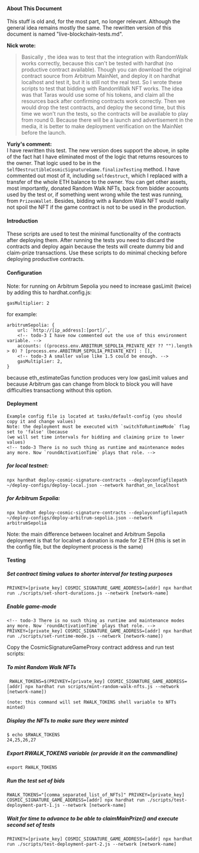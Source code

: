 #### About This Document

This stuff is old and, for the most part, no longer relevant. Although the general idea remains mostly the same.
The rewritten version of this document is named "live-blockchain-tests.md".

**Nick wrote:**
> Basically , the idea was to test that the integration with RandomWalk works correctly, because this can't be tested with hardhat (no productive contract available). Though you can download the original contract source from Arbitrum MainNet, and deploy it on hardhat localhost and test it, but it is still not the real test. So I wrote these scripts to test that bidding with RandomWalk NFT works. The idea was that Taras would use some of his tokens, and claim all the resources back after confirming contracts work correctly. Then we would drop the test contracts, and deploy the second time, but this time we won't run the tests, so the contracts will be available to play from round 0. Because there will be a launch and advertisement in the media, it is better to make deployment verification on the MainNet before the launch.

**Yuriy's comment:**\
I have rewritten this test. The new version does support the above, in spite of the fact hat I have eliminated most of the logic that returns resources to the owner. That logic used to be in the `SelfDestructibleCosmicSignatureGame.finalizeTesting` method. I have commented out most of it, including `selfdestruct`, which I replaced with a transfer of the whole ETH balance to the owner. You can get other assets, most importantly, donated Random Walk NFTs, back from bidder accounts used by the test or, if something went wrong while the test was running, from `PrizesWallet`. Besides, bidding with a Random Walk NFT would really not spoil the NFT if the game contract is not to be used in the production.

#### Introduction

These scripts are used to test the minimal functionality of the contracts after deploying them.
After running the tests you need to discard the contracts and deploy again because the tests will create dummy bid and claim-prize transactions. Use these scripts to do minimal checking before deploying productive contracts.

#### Configuration

Note: for running on Arbitrum Sepolia you need to increase gasLimit (twice) by adding this to hardhat.config.js:

    gasMultiplier: 2

for example:

    arbitrumSepolia: {
        url: `http://[ip_address]:[port]/`,
        <!-- todo-3 I have now commented out the use of this environment variable. -->
        accounts: ((process.env.ARBITRUM_SEPOLIA_PRIVATE_KEY ?? "").length > 0) ? [process.env.ARBITRUM_SEPOLIA_PRIVATE_KEY] : [],
        <!-- todo-3 A smaller value like 1.5 could be enough. -->
        gasMultiplier: 2,
    }

because eth_estimateGas function produces very low gasLimit values and because Arbitrum gas can change from block to block you will have difficulties transactiong without this option.

#### Deployment

    Example config file is located at tasks/default-config (you should copy it and change values)
	Note: the deployment must be executed with `switchToRuntimeMode` flag set to 'false' (because
	(we will set time intervals for bidding and claiming prize to lower values)
    <!-- todo-3 There is no such thing as runtime and maintenance modes any more. Now `roundActivationTime` plays that role. -->

##### for local testnet:

    npx hardhat deploy-cosmic-signature-contracts --deployconfigfilepath ~/deploy-configs/deploy-local.json --network hardhat_on_localhost

##### for Arbitrum Sepolia:

    npx hardhat deploy-cosmic-signature-contracts --deployconfigfilepath ~/deploy-configs/deploy-arbitrum-sepolia.json --network arbitrumSepolia

Note: the main difference between localnet and Arbitrum Sepolia deployment is that for localnet a donation is made for 2 ETH (this is set in the config file, but the deployment process is the same)

#### Testing

##### Set contract timing values to shorter interval for testing purposes

    PRIVKEY=[private_key] COSMIC_SIGNATURE_GAME_ADDRESS=[addr] npx hardhat run ./scripts/set-short-durations.js --network [network-name]

##### Enable game-mode

    <!-- todo-3 There is no such thing as runtime and maintenance modes any more. Now `roundActivationTime` plays that role. -->
    PRIVKEY=[private_key] COSMIC_SIGNATURE_GAME_ADDRESS=[addr] npx hardhat run ./scripts/set-runtime-mode.js --network [network-name])

Copy the CosmicSignatureGameProxy contract address and run test scripts:

##### To mint Random Walk NFTs

	 RWALK_TOKENS=$(PRIVKEY=[private_key] COSMIC_SIGNATURE_GAME_ADDRESS=[addr] npx hardhat run scripts/mint-random-walk-nfts.js --network [network-name])

	(note: this command will set RWALK_TOKENS shell variable to NFTs minted)

##### Display the NFTs to make sure they were minted

    $ echo $RWALK_TOKENS
    24,25,26,27

##### Export RWALK_TOKENS variable (or provide it on the commandline)

    export RWALK_TOKENS

##### Run the test set of bids

    RWALK_TOKENS="[comma_separated_list_of_NFTs]" PRIVKEY=[private_key] COSMIC_SIGNATURE_GAME_ADDRESS=[addr] npx hardhat run ./scripts/test-deployment-part-1.js --network [network-name]

##### Wait for time to advance to be able to claimMainPrize() and execute second set of tests

    PRIVKEY=[private_key] COSMIC_SIGNATURE_GAME_ADDRESS=[addr] npx hardhat run ./scripts/test-deployment-part-2.js --network [network-name]
